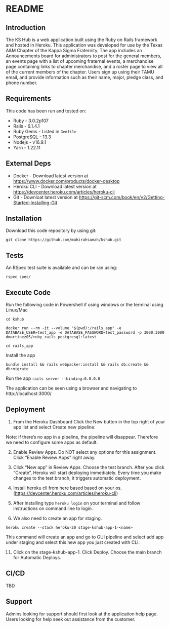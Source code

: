 # README

## Introduction ##

The KS Hub is a web application built using the Ruby on Rails framework and hosted in Heroku. This application was developed for use by the Texas A&M Chapter of the Kappa Sigma Fraternity. The app includes an Announcements board for administrators to post for the general members, an events page with a list of upcoming fraternal events, a merchandise page containing links to chapter merchandise, and a roster page to view all of the current members of the chapter. Users sign up using their TAMU email, and provide information such as their name, major, pledge class, and phone number.

## Requirements ##

This code has been run and tested on:

* Ruby - 3.0.2p107
* Rails - 6.1.4.1
* Ruby Gems - Listed in `Gemfile`
* PostgreSQL - 13.3 
* Nodejs - v16.9.1
* Yarn - 1.22.11


## External Deps  ##

* Docker - Download latest version at https://www.docker.com/products/docker-desktop
* Heroku CLI - Download latest version at https://devcenter.heroku.com/articles/heroku-cli
* Git - Downloat latest version at https://git-scm.com/book/en/v2/Getting-Started-Installing-Git

## Installation ##

Download this code repository by using git:

 `git clone https://github.com/mahirahsamah/kshub.git`


## Tests ##

An RSpec test suite is available and can be ran using:

  `rspec spec/`

## Execute Code ##

Run the following code in Powershell if using windows or the terminal using Linux/Mac

  `cd kshub`

  `docker run --rm -it --volume "$(pwd):/rails_app" -e DATABASE_USER=test_app -e DATABASE_PASSWORD=test_password -p 3000:3000 dmartinez05/ruby_rails_postgresql:latest`

  `cd rails_app`

Install the app

  `bundle install && rails webpacker:install && rails db:create && db:migrate`

Run the app
  `rails server --binding:0.0.0.0`

The application can be seen using a browser and navigating to http://localhost:3000/

## Deployment ##

1. From the Heroku Dashboard
Click the New button in the top right of your app list and select Create new pipeline:

Note: if there’s no app in a pipeline, the pipeline will disappear. Therefore we need to configure some apps as default.

2. Enable Review Apps. Do NOT select any options for this assignment. Click “Enable Review Apps” right away.

3. Click “New app” in Review Apps. Choose the test branch. After you click “Create”, Heroku will start deploying immediately. Every time you make changes to the test branch, it triggers automatic deployment.

4. Install heroku cli from here based based on your os. (https://devcenter.heroku.com/articles/heroku-cli)

5. After installing type `heroku login` on your terminal and follow instructions on command line to login.

6. We also need to create an app for staging.

  `heroku create --stack heroku-20 stage-kshub-app-1-<name>`

  This command will create an app and go to GUI pipeline and select add app under staging and select this new app you just created with CLI.

11. Click on the stage-kshub-app-1. Click Deploy. Choose the main branch for Automatic Deploys.


## CI/CD ##

TBD

## Support ##

Admins looking for support should first look at the application help page.
Users looking for help seek out assistance from the customer.

